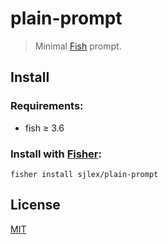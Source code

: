 # plain-prompt

> Minimal [Fish](https://fishshell.com/) prompt.

## Install

### Requirements:
  - fish ≥ 3.6

### Install with [Fisher](https://github.com/jorgebucaran/fisher):

```fish
fisher install sjlex/plain-prompt
```

## License

[MIT](LICENSE)
